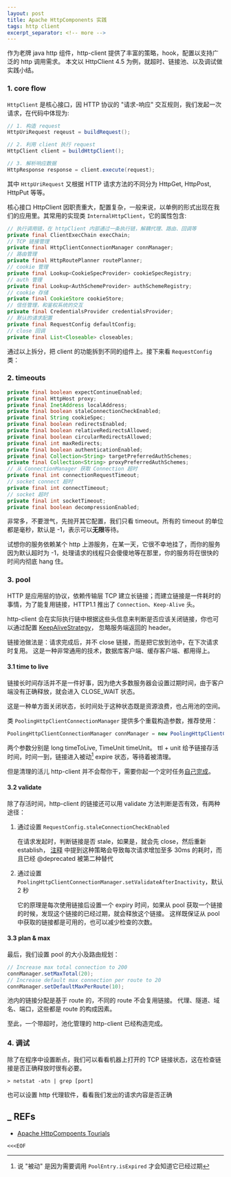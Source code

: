 ```yaml
---
layout: post
title: Apache HttpComponents 实践
tags: http client
excerpt_separator: <!-- more -->
---
```


作为老牌 java http 组件，http-client 提供了丰富的策略，hook，配置以支持广泛的 http 调用需求。
本文以 HttpClient 4.5 为例，就超时、链接池、以及调试做实践小结。

<!-- more -->

### 1. core flow

`HttpClient` 是核心接口，因 HTTP 协议的 "请求-响应" 交互规则，我们发起一次请求，在代码中体现为:

```java
// 1. 构造 request
HttpUriRequest reqeust = buildRequest(); 

// 2. 利用 client 执行 request
HttpClient client = buildHttpClient();

// 3. 解析响应数据
HttpResponse response = client.execute(request);
```

其中 `HttpUriRequest` 又根据 HTTP 请求方法的不同分为 HttpGet, HttpPost, HttpPut 等等。

核心接口 HttpClient 因职责重大，配置复杂，一般来说，以单例的形式出现在我们的应用里。其常用的实现类 `InternalHttpClient`，它的属性包含:

```java
// 执行调用链，在 httpClient 内部通过一条执行链，解耦代理、路由、回调等
private final ClientExecChain execChain;    
// TCP 链接管理
private final HttpClientConnectionManager connManager;
// 路由管理
private final HttpRoutePlanner routePlanner;
// cookie 管理
private final Lookup<CookieSpecProvider> cookieSpecRegistry;
// auth 管理
private final Lookup<AuthSchemeProvider> authSchemeRegistry;
// cookie 存储
private final CookieStore cookieStore;
// 信任管理，和鉴权系统的交互
private final CredentialsProvider credentialsProvider;
// 默认的请求配置
private final RequestConfig defaultConfig;
// close 回调
private final List<Closeable> closeables;
```

通过以上拆分，把 client 的功能拆到不同的组件上。接下来看 `RequestConfig` 类：

### 2. timeouts

```java
private final boolean expectContinueEnabled;
private final HttpHost proxy;
private final InetAddress localAddress;
private final boolean staleConnectionCheckEnabled;
private final String cookieSpec;
private final boolean redirectsEnabled;
private final boolean relativeRedirectsAllowed;
private final boolean circularRedirectsAllowed;
private final int maxRedirects;
private final boolean authenticationEnabled;
private final Collection<String> targetPreferredAuthSchemes;
private final Collection<String> proxyPreferredAuthSchemes;
// 从 ConnectionManager 获取 Connection 超时
private final int connectionRequestTimeout;
// socket connect 超时
private final int connectTimeout;
// socket 超时
private final int socketTimeout;
private final boolean decompressionEnabled;
```

非常多，不要泄气，先抛开其它配置，我们只看 timeout。所有的 timeout 的单位都是毫秒，默认是 -1，表示可以**无限**等待。

试想你的服务依赖某个 http 上游服务，在某一天，它很不幸地挂了，而你的服务因为默认超时为 -1，处理请求的线程只会傻傻地等在那里，你的服务将在很快的时间内彻底 hang 住。

### 3. pool

HTTP 是应用层的协议，依赖传输层 TCP 建立长链接；而建立链接是一件耗时的事情，为了能复用链接，HTTP1.1 推出了 `Connection`、`Keep-Alive` 头。

http-client 会在实际执行链中根据这些头信息来判断是否应该关闭链接，你也可以通过配置 [KeepAliveStrategy](http://hc.apache.org/httpcomponents-client-4.5.x/tutorial/html/connmgmt.html#d5e425)，
忽略服务端返回的 header。

链接池做法是：请求完成后，并不 close 链接，而是把它放到池中，在下次请求时复用。
这是一种非常通用的技术，数据库客户端、缓存客户端、都用得上。

#### 3.1 time to live

链接长时间存活并不是一件好事，因为绝大多数服务器会设置过期时间，由于客户端没有正确释放，就会进入 CLOSE_WAIT 状态。

这是一种单方面关闭状态，长时间处于这种状态既是资源浪费，也占用池的空间。

类 `PoolingHttpClientConnectionManager` 提供多个重载构造参数，推荐使用：

```java
PoolingHttpClientConnectionManager connManager = new PoolingHttpClientConnectionManager(180, TimeUnit.SECONDS);
```

两个参数分别是 long timeToLive, TimeUnit timeUnit。
ttl + unit 给予链接存活时间，时间一到，链接进入被动[^1] expire 状态，等待着被清理。

但是清理的活儿 http-client 并不会帮你干，需要你起一个定时任务[自己完成](http://hc.apache.org/httpcomponents-client-4.5.x/tutorial/html/connmgmt.html#d5e418)。

#### 3.2 validate

除了存活时间，http-client 的链接还可以用 validate 方法判断是否有效，有两种途径：

1. 通过设置 `RequestConfig.staleConnectionCheckEnabled`
   
   在请求发起时，判断链接是否 stale，如果是，就会先 close，然后重新 establish，
   [注释](https://hc.apache.org/httpcomponents-client-4.5.x/httpclient/apidocs/org/apache/http/client/config/RequestConfig.html#isStaleConnectionCheckEnabled())
   中提到这种策略会导致每次请求增加至多 30ms 的耗时，而且已经 @deprecated 被第二种替代

2. 通过设置 `PoolingHttpClientConnectionManager.setValidateAfterInactivity`，默认 2 秒

   它的原理是每次使用链接后设置一个 expiry 时间，如果从 pool 获取一个链接的时候，发现这个链接的已经过期，就会释放这个链接。
   这样既保证从 pool 中获取的链接都是可用的，也可以减少检查的次数。

#### 3.3 plan & max

最后，我们设置 pool 的大小及路由规划：

```java
// Increase max total connection to 200
connManager.setMaxTotal(20);
// Increase default max connection per route to 20
connManager.setDefaultMaxPerRoute(10);
```

池内的链接分配是基于 route 的，不同的 route 不会复用链接。
代理、隧道、域名、端口，这些都是 route 的构成因素。

至此，一个带超时，池化管理的 http-client 已经构造完成。

### 4. 调试

除了在程序中设置断点，我们可以看看机器上打开的 TCP 链接状态，这在检查链接是否正确释放时很有必要。

    > netstat -atn | grep [port]

也可以设置 http 代理软件，看看我们发出的请求内容是否正确

## _ REFs

- [Apache HttpCompoents Tourials](http://hc.apache.org/httpcomponents-client-4.5.x/tutorial/html/index.html)

`<<<EOF`

[^1]: 说 "被动" 是因为需要调用 `PoolEntry.isExpired` 才会知道它已经过期
